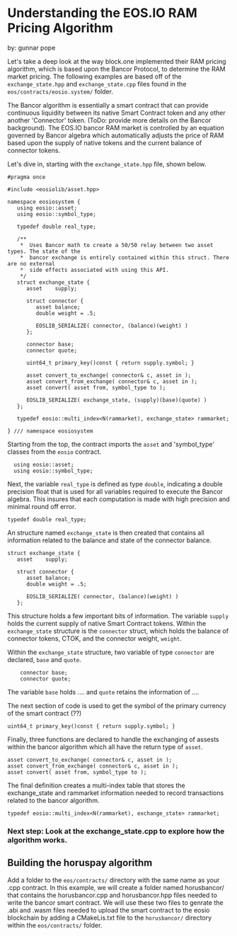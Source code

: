 # Understanding the EOS.IO RAM Pricing Algorithm
by: gunnar pope

Let's take a deep look at the way block.one implemented their RAM pricing algorithm, which is based upon the Bancor Protocol, to determine the RAM market pricing. The following examples are based off of the `exchange_state.hpp` and `exchange_state.cpp` files found in the `eos/contracts/eosio.system/` folder.


The Bancor algorithm is essentially a smart contract that can provide continuous liquidity between its native Smart Contract token and any other another 'Connector' token. (ToDo: provide more details on the Bancor background). The EOS.IO bancor RAM market is controlled by an equation governed by Bancor algebra which automatically adjusts the price of RAM based upon the supply of native tokens and the current balance of connector tokens.

Let's dive in, starting with the `exchange_state.hpp` file, shown below.

```
#pragma once

#include <eosiolib/asset.hpp>

namespace eosiosystem {
   using eosio::asset;
   using eosio::symbol_type;

   typedef double real_type;

   /**
    *  Uses Bancor math to create a 50/50 relay between two asset types. The state of the
    *  bancor exchange is entirely contained within this struct. There are no external
    *  side effects associated with using this API.
    */
   struct exchange_state {
      asset    supply;

      struct connector {
         asset balance;
         double weight = .5;

         EOSLIB_SERIALIZE( connector, (balance)(weight) )
      };

      connector base;
      connector quote;

      uint64_t primary_key()const { return supply.symbol; }

      asset convert_to_exchange( connector& c, asset in );
      asset convert_from_exchange( connector& c, asset in );
      asset convert( asset from, symbol_type to );

      EOSLIB_SERIALIZE( exchange_state, (supply)(base)(quote) )
   };

   typedef eosio::multi_index<N(rammarket), exchange_state> rammarket;

} /// namespace eosiosystem

```

Starting from the top, the contract imports the `asset` and 'symbol_type' classes from the `eosio` contract.
```
  using eosio::asset;
  using eosio::symbol_type;
```

Next, the variable `real_type` is defined as type `double`, indicating a double precision float that is used for all variables required to execute the Bancor algebra. This insures that each computation is made with high precision and minimal round off error.

```
typedef double real_type;
```


An structure named `exchange_state` is then created that contains all information related to the balance and state of the connector balance.

```
struct exchange_state {
   asset    supply;

   struct connector {
      asset balance;
      double weight = .5;

      EOSLIB_SERIALIZE( connector, (balance)(weight) )
   };
```

This structure holds a few important bits of information. The variable `supply` holds the current supply of native Smart Contract tokens. Within the `exchange_state` structure is the `connector` struct, which holds the balance of connector tokens, CTOK, and the connector weight, `weight`.


Within the `exchange_state` structure, two variable of type `connector` are declared, `base` and `quote`.

```
    connector base;
    connector quote;

```

The variable `base` holds .... and `quote` retains the information of ....

The next section of code is used to get the symbol of the primary currency of the smart contract (??)
```
uint64_t primary_key()const { return supply.symbol; }
```

Finally, three functions are declared to handle the exchanging of assests within the bancor algorithm which all have the return type of `asset`.

```
asset convert_to_exchange( connector& c, asset in );
asset convert_from_exchange( connector& c, asset in );
asset convert( asset from, symbol_type to );
```

The final definition creates a multi-index table that stores the exchange_state and rammarket information needed to record transactions related to the bancor algorithm.


```
typedef eosio::multi_index<N(rammarket), exchange_state> rammarket;
```

### Next step: Look at the exchange_state.cpp to explore how the algorithm works.


## Building the horuspay algorithm

Add a folder to the `eos/contracts/` directory with the same name as your .cpp contract. In this example, we will create a folder named horusbancor/ that contains the horusbancor.cpp and horusbancor.hpp files needed to write the bancor smart contract. We will use these two files to genrate the .abi and .wasm files needed to upload the smart contract to the eosio blockchain by adding a  CMakeLis.txt file to the `horusbancor/` directory within the `eos/contracts/` folder.
